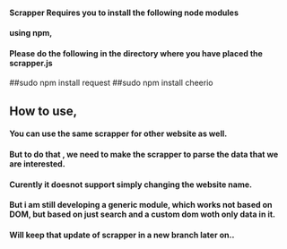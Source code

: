 #### Scrapper Requires you to install the following node modules
#### using npm,
#### Please do the following in the directory where you have placed the scrapper.js

##sudo npm install request
##sudo npm install cheerio

## How to use,
#### You can use the same scrapper for other website as well.
#### But to do that , we need to make the scrapper to parse the data that we are interested.
#### Curently it doesnot support simply changing the website name.
#### But i am still developing a generic module, which works not based on DOM, but based on just search and a custom dom woth only data in it.
#### Will keep that update of scrapper in a new branch later on..


